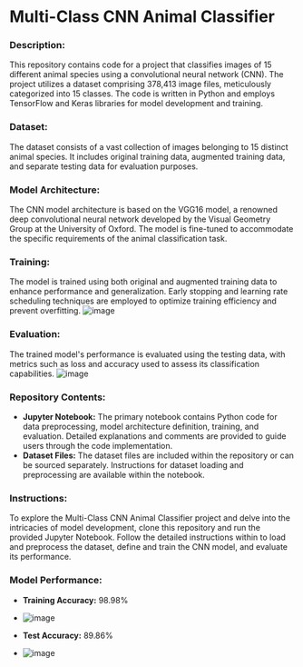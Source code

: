 # Multi-Class CNN Animal Classifier

### Description:
This repository contains code for a project that classifies images of 15 different animal species using a convolutional neural network (CNN). The project utilizes a dataset comprising 378,413 image files, meticulously categorized into 15 classes. The code is written in Python and employs TensorFlow and Keras libraries for model development and training.

### Dataset:
The dataset consists of a vast collection of images belonging to 15 distinct animal species. It includes original training data, augmented training data, and separate testing data for evaluation purposes.

### Model Architecture:
The CNN model architecture is based on the VGG16 model, a renowned deep convolutional neural network developed by the Visual Geometry Group at the University of Oxford. The model is fine-tuned to accommodate the specific requirements of the animal classification task.



### Training:
The model is trained using both original and augmented training data to enhance performance and generalization. Early stopping and learning rate scheduling techniques are employed to optimize training efficiency and prevent overfitting.
![image](https://github.com/Nikhildsaroj/Multi-Class-CNN-Animal-Classifier-15-Animal-Species-/assets/148480961/6cb3f2f3-ceb0-41cf-8b6c-e33068767505)


### Evaluation:
The trained model's performance is evaluated using the testing data, with metrics such as loss and accuracy used to assess its classification capabilities.
![image](https://github.com/Nikhildsaroj/Multi-Class-CNN-Animal-Classifier-15-Animal-Species-/assets/148480961/53bf4227-6611-4b33-b555-740f14c6b002)


### Repository Contents:
- **Jupyter Notebook:** The primary notebook contains Python code for data preprocessing, model architecture definition, training, and evaluation. Detailed explanations and comments are provided to guide users through the code implementation.
- **Dataset Files:** The dataset files are included within the repository or can be sourced separately. Instructions for dataset loading and preprocessing are available within the notebook.

### Instructions:
To explore the Multi-Class CNN Animal Classifier project and delve into the intricacies of model development, clone this repository and run the provided Jupyter Notebook. Follow the detailed instructions within to load and preprocess the dataset, define and train the CNN model, and evaluate its performance.

### Model Performance:
- **Training Accuracy:** 98.98%
- ![image](https://github.com/Nikhildsaroj/Multi-Class-CNN-Animal-Classifier-15-Animal-Species-/assets/148480961/bbe4f882-0c5b-4533-a266-8b74704312df)

- **Test Accuracy:** 89.86%
- ![image](https://github.com/Nikhildsaroj/Multi-Class-CNN-Animal-Classifier-15-Animal-Species-/assets/148480961/c8788938-9876-44c2-9036-702675fd4fff)


